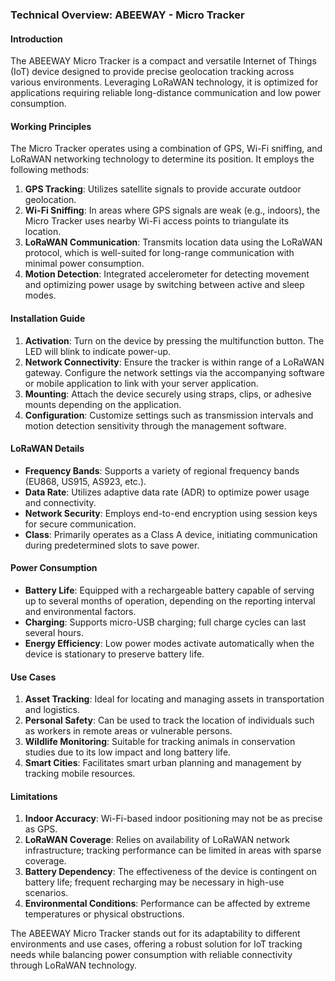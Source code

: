 ### Technical Overview: ABEEWAY - Micro Tracker

#### Introduction
The ABEEWAY Micro Tracker is a compact and versatile Internet of Things (IoT) device designed to provide precise geolocation tracking across various environments. Leveraging LoRaWAN technology, it is optimized for applications requiring reliable long-distance communication and low power consumption.

#### Working Principles
The Micro Tracker operates using a combination of GPS, Wi-Fi sniffing, and LoRaWAN networking technology to determine its position. It employs the following methods:

1. **GPS Tracking**: Utilizes satellite signals to provide accurate outdoor geolocation.
2. **Wi-Fi Sniffing**: In areas where GPS signals are weak (e.g., indoors), the Micro Tracker uses nearby Wi-Fi access points to triangulate its location.
3. **LoRaWAN Communication**: Transmits location data using the LoRaWAN protocol, which is well-suited for long-range communication with minimal power consumption.
4. **Motion Detection**: Integrated accelerometer for detecting movement and optimizing power usage by switching between active and sleep modes.

#### Installation Guide
1. **Activation**: Turn on the device by pressing the multifunction button. The LED will blink to indicate power-up.
2. **Network Connectivity**: Ensure the tracker is within range of a LoRaWAN gateway. Configure the network settings via the accompanying software or mobile application to link with your server application.
3. **Mounting**: Attach the device securely using straps, clips, or adhesive mounts depending on the application.
4. **Configuration**: Customize settings such as transmission intervals and motion detection sensitivity through the management software.

#### LoRaWAN Details
- **Frequency Bands**: Supports a variety of regional frequency bands (EU868, US915, AS923, etc.).
- **Data Rate**: Utilizes adaptive data rate (ADR) to optimize power usage and connectivity.
- **Network Security**: Employs end-to-end encryption using session keys for secure communication.
- **Class**: Primarily operates as a Class A device, initiating communication during predetermined slots to save power.

#### Power Consumption
- **Battery Life**: Equipped with a rechargeable battery capable of serving up to several months of operation, depending on the reporting interval and environmental factors.
- **Charging**: Supports micro-USB charging; full charge cycles can last several hours.
- **Energy Efficiency**: Low power modes activate automatically when the device is stationary to preserve battery life.

#### Use Cases
1. **Asset Tracking**: Ideal for locating and managing assets in transportation and logistics.
2. **Personal Safety**: Can be used to track the location of individuals such as workers in remote areas or vulnerable persons.
3. **Wildlife Monitoring**: Suitable for tracking animals in conservation studies due to its low impact and long battery life.
4. **Smart Cities**: Facilitates smart urban planning and management by tracking mobile resources.

#### Limitations
1. **Indoor Accuracy**: Wi-Fi-based indoor positioning may not be as precise as GPS.
2. **LoRaWAN Coverage**: Relies on availability of LoRaWAN network infrastructure; tracking performance can be limited in areas with sparse coverage.
3. **Battery Dependency**: The effectiveness of the device is contingent on battery life; frequent recharging may be necessary in high-use scenarios.
4. **Environmental Conditions**: Performance can be affected by extreme temperatures or physical obstructions.

The ABEEWAY Micro Tracker stands out for its adaptability to different environments and use cases, offering a robust solution for IoT tracking needs while balancing power consumption with reliable connectivity through LoRaWAN technology.